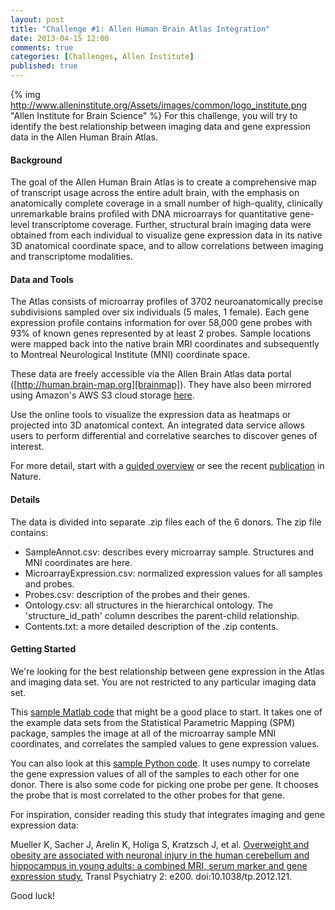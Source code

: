 ```yaml
---
layout: post
title: "Challenge #1: Allen Human Brain Atlas Integration"
date: 2013-04-15 12:00
comments: true
categories: [Challenges, Allen Institute]
published: true
---
```


{% img http://www.alleninstitute.org/Assets/images/common/logo_institute.png "Allen Institute for Brain Science" %}
For this challenge, you will try to identify the best relationship between 
imaging data and gene expression data in the Allen Human Brain Atlas.

<!-- more -->

#### Background

The goal of the Allen Human Brain Atlas is to create a comprehensive map of 
transcript usage across the entire adult brain, with the emphasis on anatomically complete coverage in a small number of high-quality, clinically unremarkable brains profiled with DNA microarrays for quantitative gene-level transcriptome coverage. Further, structural brain imaging data were obtained from each individual to visualize gene expression data in its native 3D anatomical coordinate space, and to allow correlations between imaging and transcriptome modalities.

#### Data and Tools

The Atlas consists of microarray profiles of 3702 neuroanatomically precise 
subdivisions sampled over six individuals (5 males, 1 female). Each gene 
expression profile contains information for over 58,000 gene probes with 
93% of known genes represented by at least 2 probes. Sample locations were 
mapped back into the native brain MRI coordinates and subsequently to Montreal Neurological Institute (MNI) coordinate space.

These data are freely accessible via the Allen Brain Atlas data portal ([http://human.brain-map.org][brainmap]).  They have also been mirrored using Amazon's AWS S3 cloud storage [here][aws].

Use the online tools to visualize the expression data as heatmaps or projected into 3D anatomical context. An integrated data service allows users to perform differential and correlative searches to discover genes of interest.

For more detail, start with a [guided overview][overview] or see the recent [publication][pub] in Nature.

[brainmap]: http://human.brain-map.org
[overview]: http://www.brain-map.org/tutorials/index
[pub]: http://www.nature.com/nature/journal/v489/n7416/full/nature11405.html
[aws]: https://s3.amazonaws.com/Human-Brain-Atlas/index.html

#### Details

The data is divided into separate .zip files each of the 6 donors. The zip file contains:

* SampleAnnot.csv: describes every microarray sample. Structures and MNI coordinates are here.
* MicroarrayExpression.csv: normalized expression values for all samples and probes.
* Probes.csv: description of the probes and their genes.
* Ontology.csv: all structures in the hierarchical ontology. The 'structure\_id\_path' column describes the parent-child relationship.
* Contents.txt: a more detailed description of the .zip contents.

#### Getting Started

We're looking for the best relationship between gene expression in the Atlas and imaging data set. You are not restricted to any particular imaging data set.

This [sample Matlab code][matex] that might be a good place to start. It takes one of the example data sets from the Statistical Parametric Mapping (SPM) package, samples the image at all of the microarray sample MNI coordinates, and correlates the sampled values to gene expression values.

You can also look at this [sample Python code][pyex]. It uses numpy to correlate the gene expression values of all of the samples to each other for one donor. There is also some code for picking one probe per gene. It chooses the probe that is most correlated to the other probes for that gene.

For inspiration, consider reading this study that integrates imaging and gene expression data:

Mueller K, Sacher J, Arelin K, Holiga S, Kratzsch J, et al. [Overweight and obesity are associated with neuronal injury in the human cerebellum and hippocampus in young adults: a combined MRI, serum marker and gene expression study.][study] Transl Psychiatry 2: e200. doi:10.1038/tp.2012.121.

[study]: http://www.ncbi.nlm.nih.gov/pmc/articles/PMC3565188/

Good luck!

[matex]: http://api.brain-map.org/examples/spm/index.html
[pyex]: https://github.com/AllenBrainAtlas/human-analysis-examples
